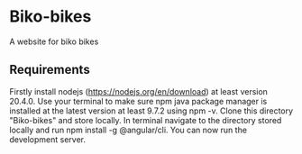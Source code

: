 # Biko-bikes
A website for biko bikes

## Requirements

Firstly install nodejs (https://nodejs.org/en/download) at least version 20.4.0. Use your terminal to make sure npm java package manager is installed at the latest version at least 9.7.2 using npm -v.
Clone this directory "Biko-bikes" and store locally. In terminal navigate to the directory stored locally and run npm install -g @angular/cli. You can now run the development server.
